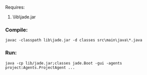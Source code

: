 Requires:

1. \lib\jade.jar

### Compile:
`javac -classpath lib\jade.jar -d classes src\main\java\*.java`

### Run:
`java -cp lib/jade.jar;classes jade.Boot -gui -agents project:Agents.ProjectAgent ...`
